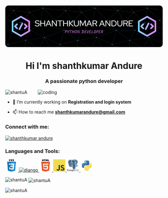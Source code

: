 ![logo](https://github.com/shantuA/shantuA/blob/main/github-header-image.png)
<h1 align="center">Hi I'm shanthkumar Andure</h1>
<h3 align="center">A passionate python developer</h3>

<img align="right" alt="coding" width="400" src="https://png.pngtree.com/png-vector/20230728/ourmid/pngtree-coding-clipart-the-kid-sitting-in-front-of-the-computer-screen-vector-png-image_6801880.png">

<p align="left"> <img src="https://komarev.com/ghpvc/?username=shantua&label=Profile%20views&color=0e75b6&style=flat" alt="shantuA" /> </p>

- 🔭 I’m currently working on **Registration and login system**

- 📫 How to reach me **shanthkumarandure@gmail.com**

<h3 align="left">Connect with me:</h3>
<p align="left">
<a href="https://linkedin.com/in/shanthkumar andure" target="blank"><img align="center" src="https://raw.githubusercontent.com/rahuldkjain/github-profile-readme-generator/master/src/images/icons/Social/linked-in-alt.svg" alt="shanthkumar andure" height="30" width="40" /></a>
</p>

<h3 align="left">Languages and Tools:</h3>
<p align="left"> <a href="https://www.w3schools.com/css/" target="_blank" rel="noreferrer"> <img src="https://raw.githubusercontent.com/devicons/devicon/master/icons/css3/css3-original-wordmark.svg" alt="css3" width="40" height="40"/> </a> <a href="https://www.djangoproject.com/" target="_blank" rel="noreferrer"> <img src="https://cdn.worldvectorlogo.com/logos/django.svg" alt="django" width="40" height="40"/> </a> <a href="https://www.w3.org/html/" target="_blank" rel="noreferrer"> <img src="https://raw.githubusercontent.com/devicons/devicon/master/icons/html5/html5-original-wordmark.svg" alt="html5" width="40" height="40"/> </a> <a href="https://developer.mozilla.org/en-US/docs/Web/JavaScript" target="_blank" rel="noreferrer"> <img src="https://raw.githubusercontent.com/devicons/devicon/master/icons/javascript/javascript-original.svg" alt="javascript" width="40" height="40"/> </a> <a href="https://www.postgresql.org" target="_blank" rel="noreferrer"> <img src="https://raw.githubusercontent.com/devicons/devicon/master/icons/postgresql/postgresql-original-wordmark.svg" alt="postgresql" width="40" height="40"/> </a> <a href="https://www.python.org" target="_blank" rel="noreferrer"> <img src="https://raw.githubusercontent.com/devicons/devicon/master/icons/python/python-original.svg" alt="python" width="40" height="40"/> </a> </p>

<p><img align="left" src="https://github-readme-stats.vercel.app/api/top-langs?username=shantuA&show_icons=true&locale=en&layout=compact" alt="shantuA" /></p>

<p>&nbsp;<img align="center" src="https://github-readme-stats.vercel.app/api?username=shantuA&show_icons=true&locale=en" alt="shantuA" /></p>

<p><img align="center" src="https://github-readme-streak-stats.herokuapp.com/?user=shantua&" alt="shantuA" /></p>
